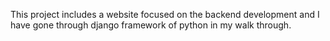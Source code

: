 This project includes a website focused on the backend development and I have gone through django framework of python in my walk through.
